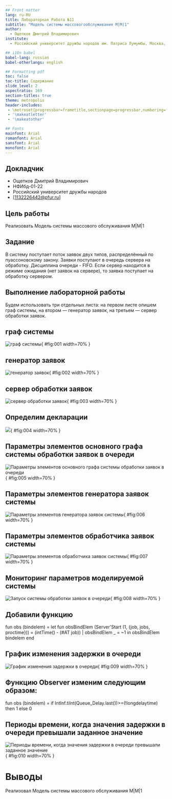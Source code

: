 ```yaml
---
## Front matter
lang: ru-RU
title: Лабораторная Работа №11
subtitle: "Модель системы массовогообслуживания M|M|1"
author:
  - Ощепков Дмитрий Владимирович
institute:
  - Российский университет дружбы народов им. Патриса Лумумбы, Москва, Россия

## i18n babel
babel-lang: russian
babel-otherlangs: english

## Formatting pdf
toc: false
toc-title: Содержание
slide_level: 2
aspectratio: 169
section-titles: true
theme: metropolis
header-includes:
 - \metroset{progressbar=frametitle,sectionpage=progressbar,numbering=fraction}
 - '\makeatletter'
 - '\makeatother'

## Fonts
mainfont: Arial
romanfont: Arial
sansfont: Arial
monofont: Arial
---
```



## Докладчик


  * Ощепков Дмитрий Владимирович 
  * НФИбд-01-22
  * Российский университет дружбы народов
  * [1132226442@pfur.ru]
  
## Цель работы

Реализовать Модель системы массового обслуживания M|M|1


## Задание

В систему поступает поток заявок двух типов, распределённый по пуассоновскому
закону. Заявки поступают в очередь сервера на обработку. Дисциплина очереди -
FIFO. Если сервер находится в режиме ожидания (нет заявок на сервере), то заявка
поступает на обработку сервером.

## Выполнение лабораторной работы

Будем использовать три отдельных листа: на первом листе опишем граф системы, на втором — генератор заявок, на третьем — сервер обработки заявок.

## граф системы

![граф системы](image/1.png){ #fig:001 width=70% }

## генератор заявок

![генератор заявок](image/2.png){ #fig:002 width=70% }

## сервер обработки заявок

![сервер обработки заявок](image/3.png){ #fig:003 width=70% }

## Определим декларации 

![](image/4.png){ #fig:004 width=70% }

## Параметры элементов основного графа системы обработки заявок в очереди

![ Параметры элементов основного графа системы обработки заявок в очереди](image/5.png){ #fig:005 width=70% }

## Параметры элементов генератора заявок системы

![Параметры элементов генератора заявок системы](image/6.png){ #fig:006 width=70% }

## Параметры элементов обработчика заявок системы

![Параметры элементов обработчика заявок системы](image/7.png){ #fig:007 width=70% }

## Мониторинг параметров моделируемой системы

![Запуск системы обработки заявок в очереди](image/8.png){ #fig:008 width=70% }

## Добавили функцию

fun obs (bindelem) =
let
fun obsBindElem (Server'Start (1, {job, jobs, proctime}))
= (intTime() - (#AT job))
| obsBindElem _ = ~1
in
obsBindElem bindelem
end

## График изменения задержки в очереди
![ График изменения задержки в очереди](image/9.png){ #fig:009 width=70% }

## Функцию Observer изменим следующим образом:

fun obs (bindelem) =
if IntInf.tiInt(Queue_Delay.last())>=(!longdelaytime)
then 1
else 0

## Периоды времени, когда значения  задержки в очереди превышали заданное значение

![Периоды времени, когда значения задержки в очереди превышали заданное значение](image/10.png){ #fig:010 width=70% }

# Выводы

Реализовал Модель системы массового обслуживания M|M|1